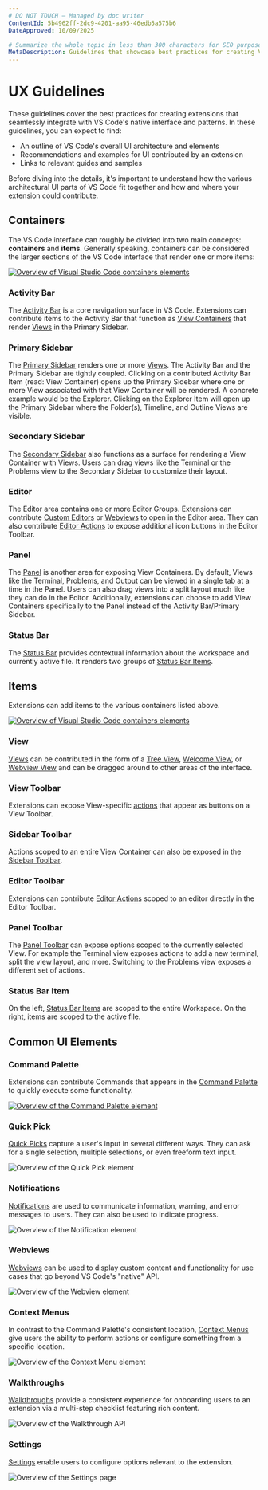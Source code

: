 ```yaml
---
# DO NOT TOUCH — Managed by doc writer
ContentId: 5b4962ff-2dc9-4201-aa95-46edb5a575b6
DateApproved: 10/09/2025

# Summarize the whole topic in less than 300 characters for SEO purpose
MetaDescription: Guidelines that showcase best practices for creating Visual Studio Code extensions.
---
```


# UX Guidelines

These guidelines cover the best practices for creating extensions that seamlessly integrate with VS Code's native interface and patterns. In these guidelines, you can expect to find:

- An outline of VS Code's overall UI architecture and elements
- Recommendations and examples for UI contributed by an extension
- Links to relevant guides and samples

Before diving into the details, it's important to understand how the various architectural UI parts of VS Code fit together and how and where your extension could contribute.

## Containers

The VS Code interface can roughly be divided into two main concepts: **containers** and **items**. Generally speaking, containers can be considered the larger sections of the VS Code interface that render one or more items:

[![Overview of Visual Studio Code containers elements](images/examples/architecture-containers.png)](/assets/api/ux-guidelines/examples/architecture-containers.png)

### Activity Bar

The [Activity Bar](/api/ux-guidelines/activity-bar) is a core navigation surface in VS Code. Extensions can contribute items to the Activity Bar that function as [View Containers](/api/references/contribution-points#contributes.viewsContainers) that render [Views](/api/ux-guidelines/views) in the Primary Sidebar.

### Primary Sidebar

The [Primary Sidebar](/api/ux-guidelines/sidebars#primary-sidebar) renders one or more [Views](/api/ux-guidelines/views). The Activity Bar and the Primary Sidebar are tightly coupled. Clicking on a contributed Activity Bar Item (read: View Container) opens up the Primary Sidebar where one or more View associated with that View Container will be rendered. A concrete example would be the Explorer. Clicking on the Explorer Item will open up the Primary Sidebar where the Folder(s), Timeline, and Outline Views are visible.

### Secondary Sidebar

The [Secondary Sidebar](/api/ux-guidelines/sidebars#secondary-sidebar) also functions as a surface for rendering a View Container with Views. Users can drag views like the Terminal or the Problems view to the Secondary Sidebar to customize their layout.

### Editor

The Editor area contains one or more Editor Groups. Extensions can contribute [Custom Editors](/api/references/contribution-points#contributes.customEditors) or [Webviews](/api/extension-guides/webview) to open in the Editor area. They can also contribute [Editor Actions](/api/ux-guidelines/editor-actions) to expose additional icon buttons in the Editor Toolbar.

### Panel

The [Panel](/api/ux-guidelines/panel) is another area for exposing View Containers. By default, Views like the Terminal, Problems, and Output can be viewed in a single tab at a time in the Panel. Users can also drag views into a split layout much like they can do in the Editor. Additionally, extensions can choose to add View Containers specifically to the Panel instead of the Activity Bar/Primary Sidebar.

### Status Bar

The [Status Bar](/api/ux-guidelines/status-bar) provides contextual information about the workspace and currently active file. It renders two groups of [Status Bar Items](/api/ux-guidelines/status-bar#status-bar-items).

## Items

Extensions can add items to the various containers listed above.

[![Overview of Visual Studio Code containers elements](images/examples/architecture-sections.png)](/assets/api/ux-guidelines/examples/architecture-sections.png)

### View

[Views](/api/ux-guidelines/views) can be contributed in the form of a [Tree View](/api/ux-guidelines/views#tree-views), [Welcome View](/api/ux-guidelines/views#welcome-views), or [Webview View](/api/ux-guidelines/webviews#webview-views) and can be dragged around to other areas of the interface.

### View Toolbar

Extensions can expose View-specific [actions](/api/ux-guidelines/views#view-actions) that appear as buttons on a View Toolbar.

### Sidebar Toolbar

Actions scoped to an entire View Container can also be exposed in the [Sidebar Toolbar](/api/ux-guidelines/sidebars#sidebar-toolbars).

### Editor Toolbar

Extensions can contribute [Editor Actions](/api/ux-guidelines/editor-actions) scoped to an editor directly in the Editor Toolbar.

### Panel Toolbar

The [Panel Toolbar](/api/ux-guidelines/panel#panel-toolbar) can expose options scoped to the currently selected View. For example the Terminal view exposes actions to add a new terminal, split the view layout, and more. Switching to the Problems view exposes a different set of actions.

### Status Bar Item

On the left, [Status Bar Items](/api/ux-guidelines/status-bar#status-bar-items) are scoped to the entire Workspace. On the right, items are scoped to the active file.

## Common UI Elements

### Command Palette

Extensions can contribute Commands that appears in the [Command Palette](/api/ux-guidelines/command-palette) to quickly execute some functionality.

[![Overview of the Command Palette element](images/examples/command-palette.png)](/assets/api/ux-guidelines/examples/command-palette.png)

### Quick Pick

[Quick Picks](/api/ux-guidelines/quick-picks) capture a user's input in several different ways. They can ask for a single selection, multiple selections, or even freeform text input.

![Overview of the Quick Pick element](images/examples/quick-pick.png)

### Notifications

[Notifications](/api/ux-guidelines/notifications) are used to communicate information, warning, and error messages to users. They can also be used to indicate progress.

![Overview of the Notification element](images/examples/notification.png)

### Webviews

[Webviews](/api/ux-guidelines/webviews) can be used to display custom content and functionality for use cases that go beyond VS Code's "native" API.

![Overview of the Webview element](images/examples/webview.png)

### Context Menus

In contrast to the Command Palette's consistent location, [Context Menus](/api/ux-guidelines/context-menus) give users the ability to perform actions or configure something from a specific location.

![Overview of the Context Menu element](images/examples/context-menu.png)

### Walkthroughs

[Walkthroughs](/api/ux-guidelines/walkthroughs) provide a consistent experience for onboarding users to an extension via a multi-step checklist featuring rich content.

![Overview of the Walkthrough API](images/examples/walkthrough.png)

### Settings

[Settings](/api/ux-guidelines/settings) enable users to configure options relevant to the extension.

![Overview of the Settings page](images/examples/settings.png)
